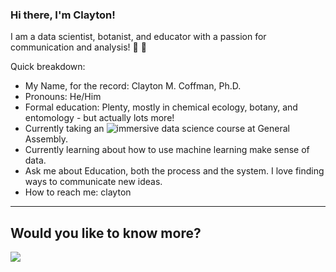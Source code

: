 ### Hi there, I'm Clayton!  

I am a data scientist, botanist, and educator with a passion for communication and analysis! :microscope: :telescope:

Quick breakdown:
* My Name, for the record: Clayton M. Coffman, Ph.D.
* Pronouns: He/Him
* Formal education: Plenty, mostly in chemical ecology, botany, and entomology - but actually lots more!
* Currently taking an ![immersive data science course](https://generalassemb.ly/education/data-science-immersive)  at General Assembly.
* Currently learning about how to use machine learning make sense of data.
* Ask me about Education, both the process and the system. I love finding ways to communicate new ideas.
* How to reach me: clayton

---
## Would you like to know more?
[![](https://img.shields.io/badge/Spotify-1ED760?style=for-the-badge&logo=spotify&logoColor=white)]([https://open.spotify.com/playlist/7KmIUNWrK8wEHfQcQfFrQ1?si=0e2d44043b5a40a4](https://open.spotify.com/user/129797269?si=1bccd9657b004103))
